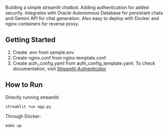 Building a simple streamlit chatbot. Adding authentication for added security. Integrates with Oracle Autonomous Database for persistant chats and Gemini API for chat generation. Also easy to deploy with Docker and nginx containers for reverse proxy.

## Getting Started
1. Create .env from sample.env
2. Create nginx.conf from nginx-template.conf
3. Create auth_config.yaml from auth_config_template.yaml. To check documentation, visit [Streamlit-Authenticator](https://github.com/mkhorasani/Streamlit-Authenticator)

## How to Run
Directly running streamlit:
```console
streamlit run app.py
```

Through Docker:
```console
make up
```